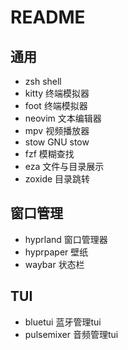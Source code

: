 # README

## 通用

- zsh                       shell
- kitty                     终端模拟器
- foot                      终端模拟器
- neovim                    文本编辑器
- mpv                       视频播放器
- stow                      GNU stow
- fzf                       模糊查找
- eza                       文件与目录展示
- zoxide                    目录跳转


## 窗口管理

- hyprland                  窗口管理器
- hyprpaper                 壁纸
- waybar                    状态栏

## TUI

- bluetui                   蓝牙管理tui
- pulsemixer                音频管理tui

